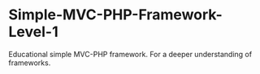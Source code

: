 # Simple-MVC-PHP-Framework-Level-1
Educational simple MVC-PHP framework. For a deeper understanding of frameworks.
